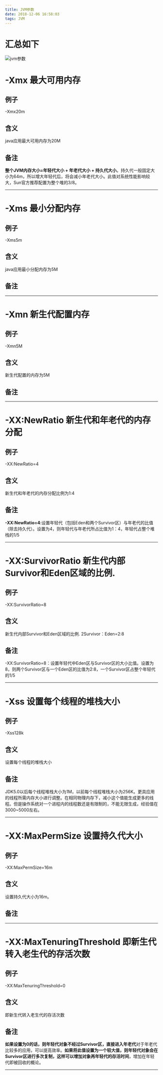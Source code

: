 ```yaml
---
title: JVM参数
date: 2018-12-06 16:58:03
tags: JVM
---
```




# 汇总如下

![jvm参数](/img/2018-12-7/jvm参数.png)

#  -Xmx  最大可用内存

  ##  例子

-Xmx20m  

## 含义 

java应用最大可用内存为20M

## 备注

 **整个JVM内存大小=年轻代大小 + 年老代大小 + 持久代大小**。持久代一般固定大小为64m，所以增大年轻代后，将会减小年老代大小。此值对系统性能影响较大，Sun官方推荐配置为整个堆的3/8。



---



<!--more-->

# -Xms 最小分配内存

## 例子

-Xms5m  

## 含义 

java应用最小分配内存为5M

## 备注



---

# -Xmn 新生代配置内存

## 例子

-Xmn5M

## 含义 

新生代配置的内存为5M

## 备注



---



#  -XX:NewRatio 新生代和年老代的内存分配

## 例子

-XX:NewRatio=4

## 含义 

新生代和年老代的内存分配比例为1:4

## 备注

**-XX:NewRatio=4**:设置年轻代（包括Eden和两个Survivor区）与年老代的比值（除去持久代）。设置为4，则年轻代与年老代所占比值为1：4，年轻代占整个堆栈的1/5

------

# -XX:SurvivorRatio 新生代内部Survivor和Eden区域的比例.

## 例子

-XX:SurvivorRatio=8

## 含义 

新生代内部Survivor和Eden区域的比例. 2Survivor：Eden=2:8

## 备注

-XX:SurvivorRatio=8：设置年轻代中Eden区与Survivor区的大小比值。设置为8，则两个Survivor区与一个Eden区的比值为2:8，一个Survivor区占整个年轻代的1/5

------

#  -Xss 设置每个线程的堆栈大小

## 例子

-Xss128k

## 含义 

设置每个线程的堆栈大小 

## 备注

 JDK5.0以后每个线程堆栈大小为1M，以前每个线程堆栈大小为256K。更具应用的线程所需内存大小进行调整。在相同物理内存下，减小这个值能生成更多的线程。但是操作系统对一个进程内的线程数还是有限制的，不能无限生成，经验值在3000~5000左右。

------

#   -XX:MaxPermSize  设置持久代大小

## 例子

 -XX:MaxPermSize=16m

## 含义 

设置持久代大小为16m。

## 备注

------

#    -XX:MaxTenuringThreshold     即新生代转入老生代的存活次数

## 例子

 -XX:MaxTenuringThreshold=0

## 含义 

即新生代转入老生代的存活次数

## 备注

**如果设置为0的话，则年轻代对象不经过Survivor区，直接进入年老代**对于年老代比较多的应用，可以提高效率。**如果将此值设置为一个较大值，则年轻代对象会在Survivor区进行多次复制，这样可以增加对象再年轻代的存活时间**，增加在年轻代即被回收的概论。

------

